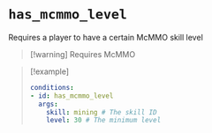 # `has_mcmmo_level`

Requires a player to have a certain McMMO skill level

> [!warning] Requires McMMO

> [!example]
> ```yaml
> conditions:
> - id: has_mcmmo_level
>   args:
>     skill: mining # The skill ID
>     level: 30 # The minimum level
> ```
